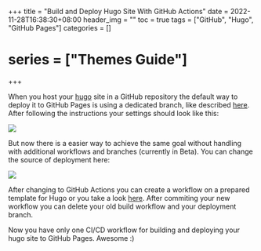 +++
title = "Build and Deploy Hugo Site With GitHub Actions"
date = 2022-11-28T16:38:30+08:00
header_img = ""
toc = true
tags = ["GitHub", "Hugo", "GitHub Pages"]
categories = []
# series = ["Themes Guide"]
+++

When you host your [hugo](https://gohugo.app) site in a GitHub repository the default way to deploy it to GitHub Pages is using a dedicated branch, like described [here](https://https://gohugo.io/hosting-and-deployment/hosting-on-github/). After following the instructions your settings should look like this:

![](../deploy-from-branch.png)

But now there is a easier way to achieve the same goal without handling with additional workflows and branches (currently in Beta). You can change the source of deployment here:

![](../2022-11-28-21-32-00.png)

After changing to GitHub Actions you can create a workflow on a prepared template for Hugo or you take a look [here](https://github.com/spindev/spindev.github.io/blob/main/.github/workflows/hugo.yml). After commiting your new workflow you can delete your old build workflow and your deployment branch. 

Now you have only one CI/CD workflow for building and deploying your hugo site to GitHub Pages. Awesome :)